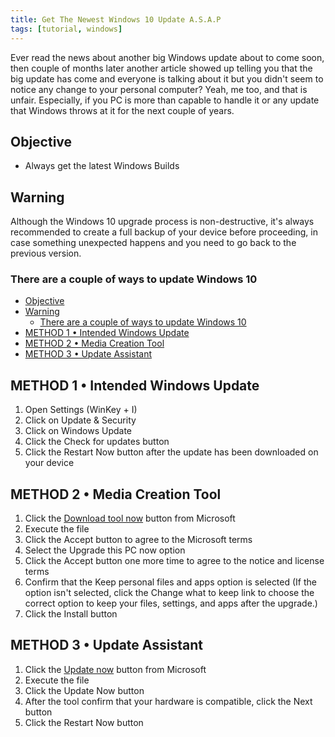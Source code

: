 ```yaml
---
title: Get The Newest Windows 10 Update A.S.A.P
tags: [tutorial, windows]
---
```


Ever read the news about another big Windows update about to come soon, then couple of months later another article showed up telling you that the big update has come and everyone is talking about it but you didn't seem to notice any change to your personal computer? Yeah, me too, and that is unfair. Especially, if you PC is more than capable to handle it or any update that Windows throws at it for the next couple of years.

## Objective

- Always get the latest Windows Builds

<!-- content -->

## Warning

Although the Windows 10 upgrade process is non-destructive, it's always recommended to create a full backup of your device before proceeding, in case something unexpected happens and you need to go back to the previous version.

### There are a couple of ways to update Windows 10

- [Objective](#objective)
- [Warning](#warning)
  - [There are a couple of ways to update Windows 10](#there-are-a-couple-of-ways-to-update-windows-10)
- [METHOD 1 • Intended Windows Update](#method-1--intended-windows-update)
- [METHOD 2 • Media Creation Tool](#method-2--media-creation-tool)
- [METHOD 3 • Update Assistant](#method-3--update-assistant)

## METHOD 1 &bull; Intended Windows Update

1. Open Settings (WinKey + I)
2. Click on Update & Security
3. Click on Windows Update
4. Click the Check for updates button
5. Click the Restart Now button after the update has been downloaded on your device

## METHOD 2 &bull; Media Creation Tool

1. Click the [Download tool now](https://www.microsoft.com/en-us/software-download/windows10) button from Microsoft
2. Execute the file
3. Click the Accept button to agree to the Microsoft terms
4. Select the Upgrade this PC now option
5. Click the Accept button one more time to agree to the notice and license terms
6. Confirm that the Keep personal files and apps option is selected (If the option isn't selected, click the Change what to keep link to choose the correct option to keep your files, settings, and apps after the upgrade.)
7. Click the Install button

## METHOD 3 &bull; Update Assistant

1. Click the [Update now](https://www.microsoft.com/en-us/software-download/windows10) button from Microsoft
2. Execute the file
3. Click the Update Now button
4. After the tool confirm that your hardware is compatible, click the Next button
5. Click the Restart Now button
